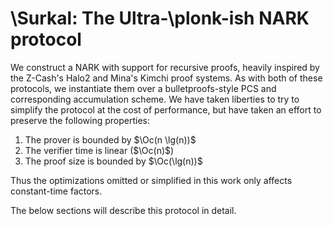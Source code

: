 # \Surkal: The Ultra-\plonk-ish NARK protocol

We construct a NARK with support for recursive proofs, heavily inspired by
the Z-Cash's Halo2 and Mina's Kimchi proof systems. As with both of these
protocols, we instantiate them over a bulletproofs-style PCS and corresponding
accumulation scheme. We have taken liberties to try to simplify the protocol
at the cost of performance, but have taken an effort to preserve the following
properties:

1. The prover is bounded by $\Oc(n \lg(n))$
2. The verifier time is linear ($\Oc(n)$)
3. The proof size is bounded by $\Oc(\lg(n))$

Thus the optimizations omitted or simplified in this work only affects
constant-time factors.

The below sections will describe this protocol in detail.

<!--

Our NARK protocol has the following:

| Protocol| Features | References |
|-|-----|--|
| \plonk        | Add and mul gates, copy constraints, vanishing arguments | @plonk |
| Turbo-\plonk  | Arbitrary fan-in and fan-out custom gates | |
| Ultra-\plonk  | Arbitrary lookup tables via \plookup, \plonkup | @plonkup |
| Halo2         | Pedersen polynomial commitment scheme and cycle of curves circuits | |

Our NARK protocol $\Surkal$ is a simplified variant of Halo2[^our-plonk] with circuits defined over the pasta curves.

In preprocessing, we feature an ergonomic multi type wire arithmetizer that is agnostic to types of values, gates, lookup tables and trace, thus a candidate for the preprocessor of other variants of \plonk-ish protocols.

[^our-plonk]: There are many variations of \plonk, our variant has the
feature-set of [Ultra-\plonk](https://zkjargon.github.io/definitions/plonkish_arithmetization.html#plonkish-variants-and-extensions),
is based on a Discrete Log PCS and omits the Mary Maller optimization from
the original paper.

-->
